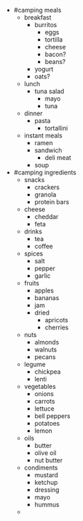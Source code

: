 - #camping meals
	- breakfast
		- burritos
			- eggs
			- tortilla
			- cheese
			- bacon?
			- beans?
		- yogurt
		- oats?
	- lunch
		- tuna salad
			- mayo
			- tuna
	- dinner
		- pasta
			- tortallini
	- instant meals
		- ramen
		- sandwich
			- deli meat
		- soup
- #camping ingredients
	- snacks
		- crackers
		- granola
		- protein bars
	- cheese
		- cheddar
		- feta
	- drinks
		- tea
		- coffee
	- spices
		- salt
		- pepper
		- garlic
	- fruits
		- apples
		- bananas
		- jam
		- dried
			- apricots
			- cherries
	- nuts
		- almonds
		- walnuts
		- pecans
	- legume
		- chickpea
		- lenti
	- vegetables
		- onions
		- carrots
		- lettuce
		- bell peppers
		- potatoes
		- lemon
	- oils
		- butter
		- olive oil
		- nut butter
	- condiments
		- mustard
		- ketchup
		- dressing
		- mayo
		- hummus
	-